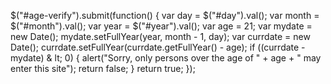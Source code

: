 $("#age-verify").submit(function() {
    var day = $("#day").val();
    var month = $("#month").val();
    var year = $("#year").val();
    var age = 21;
    var mydate = new Date();
    mydate.setFullYear(year, month - 1, day);
    var currdate = new Date();
    currdate.setFullYear(currdate.getFullYear() - age);
    if ((currdate - mydate) & lt; 0) {
        alert("Sorry, only persons over the age of " + age + " may enter this site");
        return false;
    }
    return true;
});